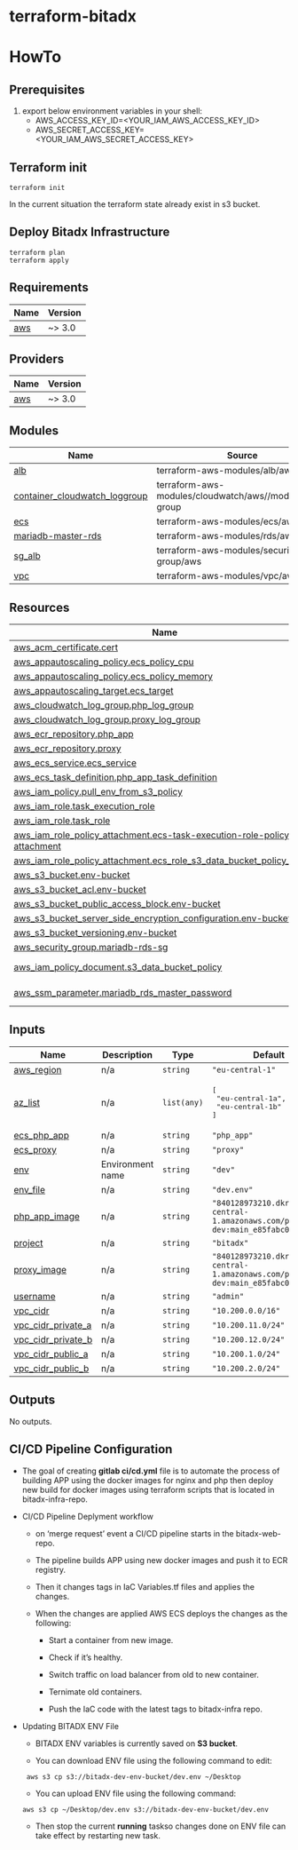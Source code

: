 # terraform-bitadx

# HowTo

## Prerequisites

1. export below environment variables in your shell:
   - AWS_ACCESS_KEY_ID=<YOUR_IAM_AWS_ACCESS_KEY_ID>
   - AWS_SECRET_ACCESS_KEY=<YOUR_IAM_AWS_SECRET_ACCESS_KEY>

## Terraform init

```
terraform init
```

In the current situation the terraform state already exist in s3 bucket.

## Deploy Bitadx Infrastructure

```
terraform plan
terraform apply
```

## Requirements

| Name                                                   | Version |
| ------------------------------------------------------ | ------- |
| <a name="requirement_aws"></a> [aws](#requirement_aws) | ~> 3.0  |

## Providers

| Name                                             | Version |
| ------------------------------------------------ | ------- |
| <a name="provider_aws"></a> [aws](#provider_aws) | ~> 3.0  |

## Modules

| Name                                                                                                                       | Source                                                  | Version |
| -------------------------------------------------------------------------------------------------------------------------- | ------------------------------------------------------- | ------- |
| <a name="module_alb"></a> [alb](#module_alb)                                                                               | terraform-aws-modules/alb/aws                           | 6.4.0   |
| <a name="module_container_cloudwatch_loggroup"></a> [container_cloudwatch_loggroup](#module_container_cloudwatch_loggroup) | terraform-aws-modules/cloudwatch/aws//modules/log-group | 2.3.0   |
| <a name="module_ecs"></a> [ecs](#module_ecs)                                                                               | terraform-aws-modules/ecs/aws                           | 3.4.1   |
| <a name="module_mariadb-master-rds"></a> [mariadb-master-rds](#module_mariadb-master-rds)                                  | terraform-aws-modules/rds/aws                           | 3.5.0   |
| <a name="module_sg_alb"></a> [sg_alb](#module_sg_alb)                                                                      | terraform-aws-modules/security-group/aws                | 4.7.0   |
| <a name="module_vpc"></a> [vpc](#module_vpc)                                                                               | terraform-aws-modules/vpc/aws                           | 2.77.0  |

## Resources

| Name                                                                                                                                                                                        | Type        |
| ------------------------------------------------------------------------------------------------------------------------------------------------------------------------------------------- | ----------- |
| [aws_acm_certificate.cert](https://registry.terraform.io/providers/hashicorp/aws/latest/docs/resources/acm_certificate)                                                                     | resource    |
| [aws_appautoscaling_policy.ecs_policy_cpu](https://registry.terraform.io/providers/hashicorp/aws/latest/docs/resources/appautoscaling_policy)                                               | resource    |
| [aws_appautoscaling_policy.ecs_policy_memory](https://registry.terraform.io/providers/hashicorp/aws/latest/docs/resources/appautoscaling_policy)                                            | resource    |
| [aws_appautoscaling_target.ecs_target](https://registry.terraform.io/providers/hashicorp/aws/latest/docs/resources/appautoscaling_target)                                                   | resource    |
| [aws_cloudwatch_log_group.php_log_group](https://registry.terraform.io/providers/hashicorp/aws/latest/docs/resources/cloudwatch_log_group)                                                  | resource    |
| [aws_cloudwatch_log_group.proxy_log_group](https://registry.terraform.io/providers/hashicorp/aws/latest/docs/resources/cloudwatch_log_group)                                                | resource    |
| [aws_ecr_repository.php_app](https://registry.terraform.io/providers/hashicorp/aws/latest/docs/resources/ecr_repository)                                                                    | resource    |
| [aws_ecr_repository.proxy](https://registry.terraform.io/providers/hashicorp/aws/latest/docs/resources/ecr_repository)                                                                      | resource    |
| [aws_ecs_service.ecs_service](https://registry.terraform.io/providers/hashicorp/aws/latest/docs/resources/ecs_service)                                                                      | resource    |
| [aws_ecs_task_definition.php_app_task_definition](https://registry.terraform.io/providers/hashicorp/aws/latest/docs/resources/ecs_task_definition)                                          | resource    |
| [aws_iam_policy.pull_env_from_s3_policy](https://registry.terraform.io/providers/hashicorp/aws/latest/docs/resources/iam_policy)                                                            | resource    |
| [aws_iam_role.task_execution_role](https://registry.terraform.io/providers/hashicorp/aws/latest/docs/resources/iam_role)                                                                    | resource    |
| [aws_iam_role.task_role](https://registry.terraform.io/providers/hashicorp/aws/latest/docs/resources/iam_role)                                                                              | resource    |
| [aws_iam_role_policy_attachment.ecs-task-execution-role-policy-attachment](https://registry.terraform.io/providers/hashicorp/aws/latest/docs/resources/iam_role_policy_attachment)          | resource    |
| [aws_iam_role_policy_attachment.ecs_role_s3_data_bucket_policy_attach](https://registry.terraform.io/providers/hashicorp/aws/latest/docs/resources/iam_role_policy_attachment)              | resource    |
| [aws_s3_bucket.env-bucket](https://registry.terraform.io/providers/hashicorp/aws/latest/docs/resources/s3_bucket)                                                                           | resource    |
| [aws_s3_bucket_acl.env-bucket](https://registry.terraform.io/providers/hashicorp/aws/latest/docs/resources/s3_bucket_acl)                                                                   | resource    |
| [aws_s3_bucket_public_access_block.env-bucket](https://registry.terraform.io/providers/hashicorp/aws/latest/docs/resources/s3_bucket_public_access_block)                                   | resource    |
| [aws_s3_bucket_server_side_encryption_configuration.env-bucket](https://registry.terraform.io/providers/hashicorp/aws/latest/docs/resources/s3_bucket_server_side_encryption_configuration) | resource    |
| [aws_s3_bucket_versioning.env-bucket](https://registry.terraform.io/providers/hashicorp/aws/latest/docs/resources/s3_bucket_versioning)                                                     | resource    |
| [aws_security_group.mariadb-rds-sg](https://registry.terraform.io/providers/hashicorp/aws/latest/docs/resources/security_group)                                                             | resource    |
| [aws_iam_policy_document.s3_data_bucket_policy](https://registry.terraform.io/providers/hashicorp/aws/latest/docs/data-sources/iam_policy_document)                                         | data source |
| [aws_ssm_parameter.mariadb_rds_master_password](https://registry.terraform.io/providers/hashicorp/aws/latest/docs/data-sources/ssm_parameter)                                               | data source |

## Inputs

| Name                                                                                    | Description      | Type        | Default                                                                       | Required |
| --------------------------------------------------------------------------------------- | ---------------- | ----------- | ----------------------------------------------------------------------------- | :------: |
| <a name="input_aws_region"></a> [aws_region](#input_aws_region)                         | n/a              | `string`    | `"eu-central-1"`                                                              |    no    |
| <a name="input_az_list"></a> [az_list](#input_az_list)                                  | n/a              | `list(any)` | <pre>[<br> "eu-central-1a",<br> "eu-central-1b"<br>]</pre>                    |    no    |
| <a name="input_ecs_php_app"></a> [ecs_php_app](#input_ecs_php_app)                      | n/a              | `string`    | `"php_app"`                                                                   |    no    |
| <a name="input_ecs_proxy"></a> [ecs_proxy](#input_ecs_proxy)                            | n/a              | `string`    | `"proxy"`                                                                     |    no    |
| <a name="input_env"></a> [env](#input_env)                                              | Environment name | `string`    | `"dev"`                                                                       |    no    |
| <a name="input_env_file"></a> [env_file](#input_env_file)                               | n/a              | `string`    | `"dev.env"`                                                                   |    no    |
| <a name="input_php_app_image"></a> [php_app_image](#input_php_app_image)                | n/a              | `string`    | `"840128973210.dkr.ecr.eu-central-1.amazonaws.com/php_app-dev:main_e85fabc0"` |    no    |
| <a name="input_project"></a> [project](#input_project)                                  | n/a              | `string`    | `"bitadx"`                                                                    |    no    |
| <a name="input_proxy_image"></a> [proxy_image](#input_proxy_image)                      | n/a              | `string`    | `"840128973210.dkr.ecr.eu-central-1.amazonaws.com/proxy-dev:main_e85fabc0"`   |    no    |
| <a name="input_username"></a> [username](#input_username)                               | n/a              | `string`    | `"admin"`                                                                     |    no    |
| <a name="input_vpc_cidr"></a> [vpc_cidr](#input_vpc_cidr)                               | n/a              | `string`    | `"10.200.0.0/16"`                                                             |    no    |
| <a name="input_vpc_cidr_private_a"></a> [vpc_cidr_private_a](#input_vpc_cidr_private_a) | n/a              | `string`    | `"10.200.11.0/24"`                                                            |    no    |
| <a name="input_vpc_cidr_private_b"></a> [vpc_cidr_private_b](#input_vpc_cidr_private_b) | n/a              | `string`    | `"10.200.12.0/24"`                                                            |    no    |
| <a name="input_vpc_cidr_public_a"></a> [vpc_cidr_public_a](#input_vpc_cidr_public_a)    | n/a              | `string`    | `"10.200.1.0/24"`                                                             |    no    |
| <a name="input_vpc_cidr_public_b"></a> [vpc_cidr_public_b](#input_vpc_cidr_public_b)    | n/a              | `string`    | `"10.200.2.0/24"`                                                             |    no    |

## Outputs

No outputs.

## CI/CD Pipeline Configuration

- The goal of creating **gitlab ci/cd.yml** file is to automate the process of building APP using the docker images for nginx and php then deploy new build for docker images using terraform scripts that is located in bitadx-infra-repo.

- CI/CD Pipeline Deplyment workflow

  - on ‘merge request’ event a CI/CD pipeline starts in the bitadx-web-repo.

  - The pipeline builds APP using new docker images and push it to ECR registry.

  - Then it changes tags in IaC Variables.tf files and applies the changes.

  - When the changes are applied AWS ECS deploys the changes as the following:

    - Start a container from new image.

    - Check if it’s healthy.

    - Switch traffic on load balancer from old to new container.

    - Ternimate old containers.

    - Push the IaC code with the latest tags to bitadx-infra repo.

- Updating BITADX ENV File

  - BITADX ENV variables is currently saved on **S3 bucket**.

  - You can download ENV file using the following command to edit:

  ```
   aws s3 cp s3://bitadx-dev-env-bucket/dev.env ~/Desktop
  ```

  - You can upload ENV file using the following command:

  ```
  aws s3 cp ~/Desktop/dev.env s3://bitadx-dev-env-bucket/dev.env
  ```

  - Then stop the current **running** taskso changes done on ENV file can take effect by restarting new task.
